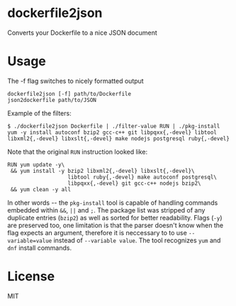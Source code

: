 # dockerfile2json
Converts your Dockerfile to a nice JSON document

Usage
=====

The -f flag switches to nicely formatted output

```
dockerfile2json [-f] path/to/Dockerfile
json2dockerfile path/to/JSON
```

Example of the filters:

```
$ ./dockerfile2json Dockerfile | ./filter-value RUN | ./pkg-install 
yum -y install autoconf bzip2 gcc-c++ git libpqxx{,-devel} libtool libxml2{,-devel} libxslt{,-devel} make nodejs postgresql ruby{,-devel}
```

Note that the original `RUN` instruction looked like:

```
RUN yum update -y\
 && yum install -y bzip2 libxml2{,-devel} libxslt{,-devel}\
                   libtool ruby{,-devel} make autoconf postgresql\
                   libpqxx{,-devel} git gcc-c++ nodejs bzip2\
 && yum clean -y all
```

In other words -- the `pkg-install` tool is capable of handling commands embedded within `&&`, `||` and `;`.
The package list was stripped of any duplicate entries (`bzip2`) as well as sorted for better readability.
Flags (`-y`) are preserved too, one limitation is that the parser doesn't know when the flag expects an 
argument, therefore it is neccessary to to use `--variable=value` instead of `--variable value`.
The tool recognizes `yum` and `dnf` install commands.

License
=======

MIT
